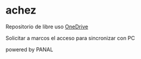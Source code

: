 # achez

Repositorio de libre uso 
[OneDrive]([url](https://usachcl-my.sharepoint.com/:f:/g/personal/marcos_maldonado_usach_cl/Ek7f-4CRKnhOm98eRPYbxasBb0Uj3dT9S5FhdULNK8VZAg?e=4lywgb)https://usachcl-my.sharepoint.com/:f:/g/personal/marcos_maldonado_usach_cl/Ek7f-4CRKnhOm98eRPYbxasBb0Uj3dT9S5FhdULNK8VZAg?e=4lywgb)

Solicitar a marcos el acceso para sincronizar con PC

powered by PANAL
